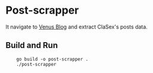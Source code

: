 # Post-scrapper

It navigate to [Venus Blog](http://www.venusgo.com/search/node/clasex) and extract ClaSex's posts data.

## Build and Run

```golang
    go build -o post-scrapper .
    ./post-scrapper
```
